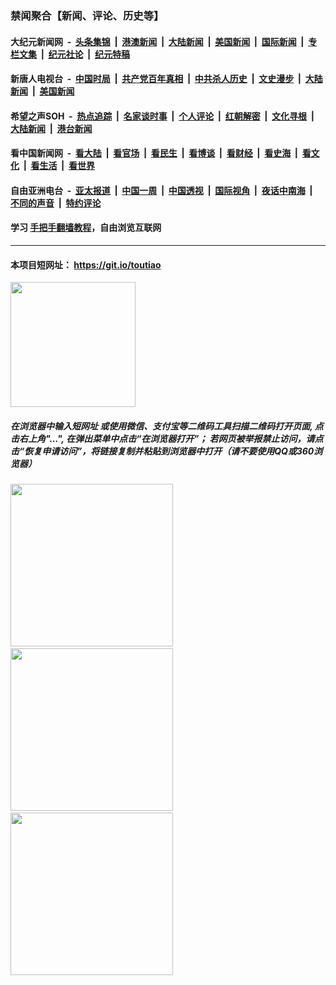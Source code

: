 ### 禁闻聚合【新闻、评论、历史等】

#### 大纪元新闻网 &nbsp;-&nbsp; [头条集锦](indexes/E头条集锦.md?t=03100632) &nbsp;|&nbsp; [港澳新闻](indexes/E港澳新闻.md?t=03100632)  &nbsp;|&nbsp; [大陆新闻](indexes/E大陆新闻.md?t=03100632) &nbsp;|&nbsp; [美国新闻](indexes/E美国新闻.md?t=03100632) &nbsp;|&nbsp; [国际新闻](indexes/E国际新闻.md?t=03100632) &nbsp;|&nbsp; [专栏文集](indexes/E专栏文集.md?t=03100632) &nbsp;|&nbsp; [纪元社论](indexes/E纪元社论.md?t=03100632) &nbsp;|&nbsp; [纪元特稿](indexes/E纪元特稿.md?t=03100632) 

#### 新唐人电视台 &nbsp;-&nbsp; [中国时局](indexes/N中国时局.md?t=03100632) &nbsp;|&nbsp; [共产党百年真相](indexes/N共产党百年真相.md?t=03100632) &nbsp;|&nbsp; [中共杀人历史](indexes/N中共杀人历史.md?t=03100632) &nbsp;|&nbsp; [文史漫步](indexes/N文史漫步.md?t=03100632) &nbsp;|&nbsp; [大陆新闻](indexes/N大陆新闻.md?t=03100632) &nbsp;|&nbsp; [美国新闻](indexes/N美国新闻.md?t=03100632)

#### 希望之声SOH &nbsp;-&nbsp; [热点追踪](indexes/H热点追踪.md?t=03100632) &nbsp;|&nbsp; [名家谈时事](indexes/H名家谈时事.md?t=03100632) &nbsp;|&nbsp; [个人评论](indexes/H个人评论.md?t=03100632)  &nbsp;|&nbsp; [红朝解密](indexes/H红朝解密.md?t=03100632) &nbsp;|&nbsp; [文化寻根](indexes/H文化寻根.md?t=03100632) &nbsp;|&nbsp; [大陆新闻](indexes/H大陆新闻.md?t=03100632) &nbsp;|&nbsp; [港台新闻](indexes/H港台新闻.md?t=03100632)

#### 看中国新闻网 &nbsp;-&nbsp; [看大陆](indexes/S看大陆.md?t=03100632) &nbsp;|&nbsp; [看官场](indexes/S看官场.md?t=03100632) &nbsp;|&nbsp; [看民生](indexes/S看民生.md?t=03100632)  &nbsp;|&nbsp; [看博谈](indexes/S看博谈.md?t=03100632) &nbsp;|&nbsp; [看财经](indexes/S看财经.md?t=03100632) &nbsp;|&nbsp; [看史海](indexes/S看史海.md?t=03100632) &nbsp;|&nbsp; [看文化](indexes/S看文化.md?t=03100632) &nbsp;|&nbsp; [看生活](indexes/S看生活.md?t=03100632) &nbsp;|&nbsp; [看世界](indexes/S看世界.md?t=03100632)

#### 自由亚洲电台 &nbsp;-&nbsp; [亚太报道](indexes/R亚太报道.md?t=03100632) &nbsp;|&nbsp; [中国一周](indexes/R中国一周.md?t=03100632) &nbsp;|&nbsp; [中国透视](indexes/R中国透视.md?t=03100632)  &nbsp;|&nbsp; [国际视角](indexes/R国际视角.md?t=03100632) &nbsp;|&nbsp; [夜话中南海](indexes/R夜话中南海.md?t=03100632) &nbsp;|&nbsp; [不同的声音](indexes/R不同的声音.md?t=03100632) &nbsp;|&nbsp; [特约评论](indexes/R特约评论.md?t=03100632)

#### 学习 [手把手翻墙教程](https://github.com/gfw-breaker/guides/wiki)，自由浏览互联网

----

#### 本项目短网址： https://git.io/toutiao
<img src="https://raw.githubusercontent.com/gfw-breaker/banned-news/master/scripts/img/qr.png" width="200px"/>  

##### 在浏览器中输入短网址 或使用微信、支付宝等二维码工具扫描二维码打开页面, 点击右上角"...", 在弹出菜单中点击“在浏览器打开”； 若网页被举报禁止访问，请点击“恢复申请访问”，将链接复制并粘贴到浏览器中打开（请不要使用QQ或360浏览器）

<img src="https://raw.githubusercontent.com/gfw-breaker/banned-news/master/scripts/img/1.png" width="260px"/> &nbsp; <img src="https://raw.githubusercontent.com/gfw-breaker/banned-news/master/scripts/img/2.png" width="260px"/> &nbsp; <img src="https://raw.githubusercontent.com/gfw-breaker/banned-news/master/scripts/img/3.png" width="260px"/>
